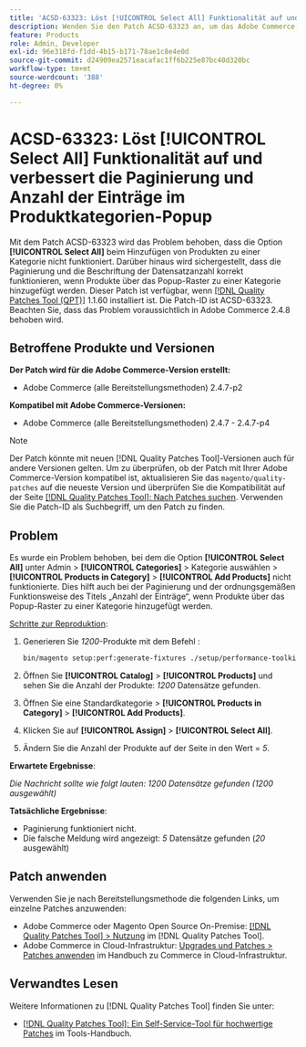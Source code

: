 ```yaml
---
title: 'ACSD-63323: Löst [!UICONTROL Select All] Funktionalität auf und verbessert die Paginierung und Anzahl der Einträge im Produktkategorien-Popup'
description: Wenden Sie den Patch ACSD-63323 an, um das Adobe Commerce-Problem zu beheben, bei dem die Option [!UICONTROL Select All] nicht funktioniert, wenn Produkte zu einer Kategorie hinzugefügt werden. Darüber hinaus wird sichergestellt, dass die Paginierung und die Beschriftung der Datensatzanzahl korrekt funktionieren, wenn Produkte über das Popup-Raster zu einer Kategorie hinzugefügt werden.
feature: Products
role: Admin, Developer
exl-id: 96e318fd-f1dd-4b15-b171-78ae1c8e4e0d
source-git-commit: d24909ea2571eacafac1ff6b225e87bc40d320bc
workflow-type: tm+mt
source-wordcount: '388'
ht-degree: 0%

---
```


# ACSD-63323: Löst [!UICONTROL Select All] Funktionalität auf und verbessert die Paginierung und Anzahl der Einträge im Produktkategorien-Popup

Mit dem Patch ACSD-63323 wird das Problem behoben, dass die Option **[!UICONTROL Select All]** beim Hinzufügen von Produkten zu einer Kategorie nicht funktioniert. Darüber hinaus wird sichergestellt, dass die Paginierung und die Beschriftung der Datensatzanzahl korrekt funktionieren, wenn Produkte über das Popup-Raster zu einer Kategorie hinzugefügt werden. Dieser Patch ist verfügbar, wenn [[!DNL Quality Patches Tool (QPT)]](/help/tools/quality-patches-tool/quality-patches-tool-to-self-serve-quality-patches.md) 1.1.60 installiert ist. Die Patch-ID ist ACSD-63323. Beachten Sie, dass das Problem voraussichtlich in Adobe Commerce 2.4.8 behoben wird.

## Betroffene Produkte und Versionen

**Der Patch wird für die Adobe Commerce-Version erstellt:**
* Adobe Commerce (alle Bereitstellungsmethoden) 2.4.7-p2

**Kompatibel mit Adobe Commerce-Versionen:**
* Adobe Commerce (alle Bereitstellungsmethoden) 2.4.7 - 2.4.7-p4

>[!NOTE]
>
>Der Patch könnte mit neuen [!DNL Quality Patches Tool]-Versionen auch für andere Versionen gelten. Um zu überprüfen, ob der Patch mit Ihrer Adobe Commerce-Version kompatibel ist, aktualisieren Sie das `magento/quality-patches` auf die neueste Version und überprüfen Sie die Kompatibilität auf der Seite [[!DNL Quality Patches Tool]: Nach Patches suchen](https://experienceleague.adobe.com/tools/commerce-quality-patches/index.html). Verwenden Sie die Patch-ID als Suchbegriff, um den Patch zu finden.

## Problem

Es wurde ein Problem behoben, bei dem die Option **[!UICONTROL Select All]** unter Admin > **[!UICONTROL Categories]** > Kategorie auswählen > **[!UICONTROL Products in Category]** > **[!UICONTROL Add Products]** nicht funktionierte. Dies hilft auch bei der Paginierung und der ordnungsgemäßen Funktionsweise des Titels „Anzahl der Einträge“, wenn Produkte über das Popup-Raster zu einer Kategorie hinzugefügt werden.


<u>Schritte zur Reproduktion</u>:

1. Generieren Sie *1200*-Produkte mit dem Befehl :

   ```bash
   bin/magento setup:perf:generate-fixtures ./setup/performance-toolkit/profiles/ce/small.xml
   ```

1. Öffnen Sie **[!UICONTROL Catalog]** > **[!UICONTROL Products]** und sehen Sie die Anzahl der Produkte: *1200* Datensätze gefunden.
1. Öffnen Sie eine Standardkategorie > **[!UICONTROL Products in Category]** > **[!UICONTROL Add Products]**.
1. Klicken Sie auf **[!UICONTROL Assign]** > **[!UICONTROL Select All]**.
1. Ändern Sie die Anzahl der Produkte auf der Seite in den Wert = *5*.


**Erwartete Ergebnisse**:

*Die Nachricht sollte wie folgt lauten: 1200 Datensätze gefunden (1200 ausgewählt)*

**Tatsächliche Ergebnisse**:

* Paginierung funktioniert nicht.
* Die falsche Meldung wird angezeigt: *5* Datensätze gefunden (*20* ausgewählt)

## Patch anwenden

Verwenden Sie je nach Bereitstellungsmethode die folgenden Links, um einzelne Patches anzuwenden:

* Adobe Commerce oder Magento Open Source On-Premise: [[!DNL Quality Patches Tool] > Nutzung](/help/tools/quality-patches-tool/usage.md) im [!DNL Quality Patches Tool].
* Adobe Commerce in Cloud-Infrastruktur: [Upgrades und Patches > Patches anwenden](https://experienceleague.adobe.com/docs/commerce-cloud-service/user-guide/develop/upgrade/apply-patches.html) im Handbuch zu Commerce in Cloud-Infrastruktur.


## Verwandtes Lesen

Weitere Informationen zu [!DNL Quality Patches Tool] finden Sie unter:

* [[!DNL Quality Patches Tool]: Ein Self-Service-Tool für hochwertige Patches](/help/tools/quality-patches-tool/quality-patches-tool-to-self-serve-quality-patches.md) im Tools-Handbuch.

